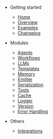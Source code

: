 - Getting started

  - [Home](/)
  - [Overview](overview.md)
  - [Examples](examples.md)
  - [Changelog](CHANGELOG.md)

- Modules

  - [Agents](agents.md)
  - [Workflows](workflows.md)
  - [LLMs](llms.md)
  - [Templates](templates.md)
  - [Memory](memory.md)
  - [Emitter](emitter.md)
  - [Serialization](serialization.md)
  - [Tools](tools.md)
  - [Cache](cache.md)
  - [Logger](logger.md)
  - [Version](version.md)
  - [Error Handling](errors.md)

- Others

  - [Integrations](integrations.md)
